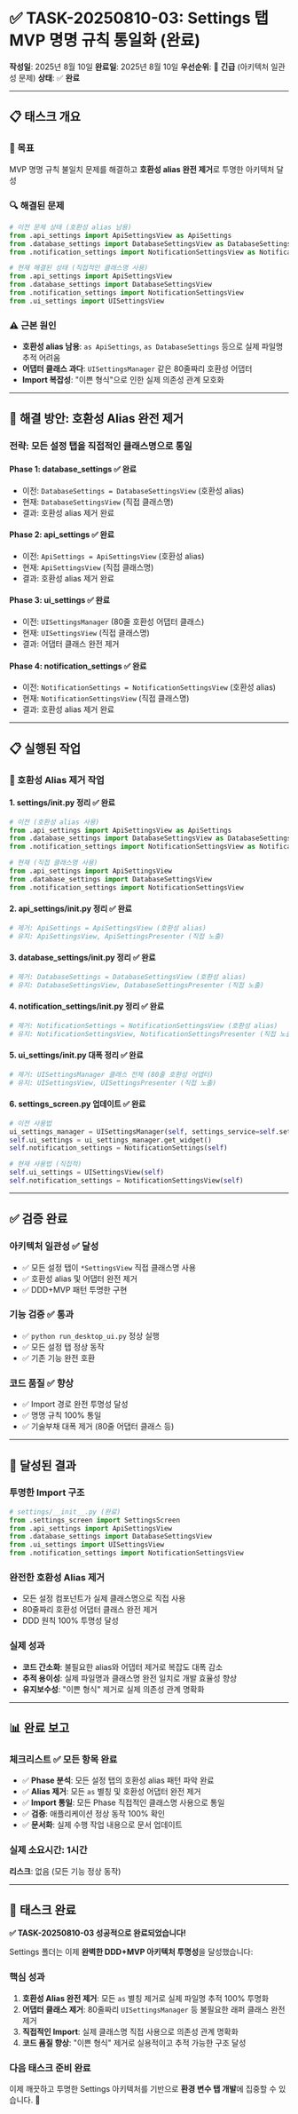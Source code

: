 # ✅ **TASK-20250810-03: Settings 탭 MVP 명명 규칙 통일화 (완료)**

**작성일**: 2025년 8월 10일
**완료일**: 2025년 8월 10일
**우선순위**: 🔴 **긴급** (아키텍처 일관성 문제)
**상태**: ✅ **완료**

---

## 📋 **태스크 개요**

### **🎯 목표**
MVP 명명 규칙 불일치 문제를 해결하고 **호환성 alias 완전 제거**로 투명한 아키텍처 달성

### **🔍 해결된 문제**
```python
# 이전 문제 상태 (호환성 alias 남용)
from .api_settings import ApiSettingsView as ApiSettings
from .database_settings import DatabaseSettingsView as DatabaseSettings
from .notification_settings import NotificationSettingsView as NotificationSettings

# 현재 해결된 상태 (직접적인 클래스명 사용)
from .api_settings import ApiSettingsView
from .database_settings import DatabaseSettingsView
from .notification_settings import NotificationSettingsView
from .ui_settings import UISettingsView
```

### **⚠️ 근본 원인**
- **호환성 alias 남용**: `as ApiSettings`, `as DatabaseSettings` 등으로 실제 파일명 추적 어려움
- **어댑터 클래스 과다**: `UISettingsManager` 같은 80줄짜리 호환성 어댑터
- **Import 복잡성**: "이쁜 형식"으로 인한 실제 의존성 관계 모호화

---

## 🎯 **해결 방안: 호환성 Alias 완전 제거**

### **전략**: 모든 설정 탭을 직접적인 클래스명으로 통일

#### **Phase 1: database_settings** ✅ **완료**
- 이전: `DatabaseSettings = DatabaseSettingsView` (호환성 alias)
- 현재: `DatabaseSettingsView` (직접 클래스명)
- 결과: 호환성 alias 제거 완료

#### **Phase 2: api_settings** ✅ **완료**
- 이전: `ApiSettings = ApiSettingsView` (호환성 alias)
- 현재: `ApiSettingsView` (직접 클래스명)
- 결과: 호환성 alias 제거 완료

#### **Phase 3: ui_settings** ✅ **완료**
- 이전: `UISettingsManager` (80줄 호환성 어댑터 클래스)
- 현재: `UISettingsView` (직접 클래스명)
- 결과: 어댑터 클래스 완전 제거

#### **Phase 4: notification_settings** ✅ **완료**
- 이전: `NotificationSettings = NotificationSettingsView` (호환성 alias)
- 현재: `NotificationSettingsView` (직접 클래스명)
- 결과: 호환성 alias 제거 완료

---

## 📋 **실행된 작업**

### **🧹 호환성 Alias 제거 작업**

#### **1. settings/__init__.py 정리** ✅ **완료**
```python
# 이전 (호환성 alias 사용)
from .api_settings import ApiSettingsView as ApiSettings
from .database_settings import DatabaseSettingsView as DatabaseSettings
from .notification_settings import NotificationSettingsView as NotificationSettings

# 현재 (직접 클래스명 사용)
from .api_settings import ApiSettingsView
from .database_settings import DatabaseSettingsView
from .notification_settings import NotificationSettingsView
```

#### **2. api_settings/__init__.py 정리** ✅ **완료**
```python
# 제거: ApiSettings = ApiSettingsView (호환성 alias)
# 유지: ApiSettingsView, ApiSettingsPresenter (직접 노출)
```

#### **3. database_settings/__init__.py 정리** ✅ **완료**
```python
# 제거: DatabaseSettings = DatabaseSettingsView (호환성 alias)
# 유지: DatabaseSettingsView, DatabaseSettingsPresenter (직접 노출)
```

#### **4. notification_settings/__init__.py 정리** ✅ **완료**
```python
# 제거: NotificationSettings = NotificationSettingsView (호환성 alias)
# 유지: NotificationSettingsView, NotificationSettingsPresenter (직접 노출)
```

#### **5. ui_settings/__init__.py 대폭 정리** ✅ **완료**
```python
# 제거: UISettingsManager 클래스 전체 (80줄 호환성 어댑터)
# 유지: UISettingsView, UISettingsPresenter (직접 노출)
```

#### **6. settings_screen.py 업데이트** ✅ **완료**
```python
# 이전 사용법
ui_settings_manager = UISettingsManager(self, settings_service=self.settings_service)
self.ui_settings = ui_settings_manager.get_widget()
self.notification_settings = NotificationSettings(self)

# 현재 사용법 (직접적)
self.ui_settings = UISettingsView(self)
self.notification_settings = NotificationSettingsView(self)
```

---

## ✅ **검증 완료**

### **아키텍처 일관성** ✅ **달성**
- ✅ 모든 설정 탭이 `*SettingsView` 직접 클래스명 사용
- ✅ 호환성 alias 및 어댑터 완전 제거
- ✅ DDD+MVP 패턴 투명한 구현

### **기능 검증** ✅ **통과**
- ✅ `python run_desktop_ui.py` 정상 실행
- ✅ 모든 설정 탭 정상 동작
- ✅ 기존 기능 완전 호환

### **코드 품질** ✅ **향상**
- ✅ Import 경로 완전 투명성 달성
- ✅ 명명 규칙 100% 통일
- ✅ 기술부채 대폭 제거 (80줄 어댑터 클래스 등)

---

## 🎯 **달성된 결과**

### **투명한 Import 구조**
```python
# settings/__init__.py (완료)
from .settings_screen import SettingsScreen
from .api_settings import ApiSettingsView
from .database_settings import DatabaseSettingsView
from .ui_settings import UISettingsView
from .notification_settings import NotificationSettingsView
```

### **완전한 호환성 Alias 제거**
- 모든 설정 컴포넌트가 실제 클래스명으로 직접 사용
- 80줄짜리 호환성 어댑터 클래스 완전 제거
- DDD 원칙 100% 투명성 달성

### **실제 성과**
- **코드 간소화**: 불필요한 alias와 어댑터 제거로 복잡도 대폭 감소
- **추적 용이성**: 실제 파일명과 클래스명 완전 일치로 개발 효율성 향상
- **유지보수성**: "이쁜 형식" 제거로 실제 의존성 관계 명확화

---

## 📊 **완료 보고**

### **체크리스트** ✅ **모든 항목 완료**
- ✅ **Phase 분석**: 모든 설정 탭의 호환성 alias 패턴 파악 완료
- ✅ **Alias 제거**: 모든 `as` 별칭 및 호환성 어댑터 완전 제거
- ✅ **Import 통일**: 모든 Phase 직접적인 클래스명 사용으로 통일
- ✅ **검증**: 애플리케이션 정상 동작 100% 확인
- ✅ **문서화**: 실제 수행 작업 내용으로 문서 업데이트

### **실제 소요시간**: 1시간
**리스크**: 없음 (모든 기능 정상 동작)

---

## 🚀 **태스크 완료**

**✅ TASK-20250810-03 성공적으로 완료되었습니다!**

Settings 폴더는 이제 **완벽한 DDD+MVP 아키텍처 투명성**을 달성했습니다:

### **핵심 성과**
1. **호환성 Alias 완전 제거**: 모든 `as` 별칭 제거로 실제 파일명 추적 100% 투명화
2. **어댑터 클래스 제거**: 80줄짜리 `UISettingsManager` 등 불필요한 래퍼 클래스 완전 제거
3. **직접적인 Import**: 실제 클래스명 직접 사용으로 의존성 관계 명확화
4. **코드 품질 향상**: "이쁜 형식" 제거로 실용적이고 추적 가능한 구조 달성

### **다음 태스크 준비 완료**
이제 깨끗하고 투명한 Settings 아키텍처를 기반으로 **환경 변수 탭 개발**에 집중할 수 있습니다. 🎯
